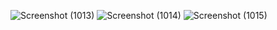 ![Screenshot (1013)](https://github.com/ariaganz/UAS_SPK_Aria/assets/133513250/b9fda841-c669-4535-9607-4a763b56a895)
![Screenshot (1014)](https://github.com/ariaganz/UAS_SPK_Aria/assets/133513250/17857832-2586-41d8-a29a-14c114651daa)
![Screenshot (1015)](https://github.com/ariaganz/UAS_SPK_Aria/assets/133513250/db1a701f-ec7e-4a04-881e-a600a4d2e226)

